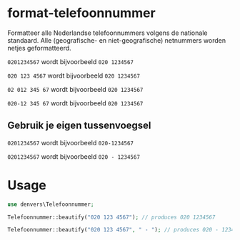 format-telefoonnummer
===

Formatteer alle Nederlandse telefoonnummers volgens de nationale standaard. Alle (geografische- en niet-geografische) netnummers worden netjes geformatteerd.

```0201234567``` wordt bijvoorbeeld ```020 1234567```

```020 123 4567``` wordt bijvoorbeeld ```020 1234567```

```02 012 345 67``` wordt bijvoorbeeld ```020 1234567```

```020-12 345 67``` wordt bijvoorbeeld ```020 1234567```

## Gebruik je eigen tussenvoegsel

```0201234567``` wordt bijvoorbeeld ```020-1234567```

```0201234567``` wordt bijvoorbeeld ```020 - 1234567```

# Usage
```php
use denvers\Telefoonnummer;

Telefoonnummer::beautify("020 123 4567"); // produces 020 1234567

Telefoonnummer::beautify("020 123 4567", " - "); // produces 020 - 1234567
```
